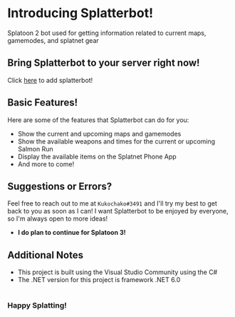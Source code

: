 # Introducing Splatterbot!
Splatoon 2 bot used for getting information related to current maps, gamemodes, and splatnet gear

## Bring Splatterbot to your server right now!
Click [here](https://discord.com/api/oauth2/authorize?client_id=942489584514768896&permissions=0&scope=bot) to add splatterbot!

## Basic Features!
Here are some of the features that Splatterbot can do for you:
* Show the current and upcoming maps and gamemodes
* Show the available weapons and times for the current or upcoming Salmon Run
* Display the available items on the Splatnet Phone App
* And more to come!

## Suggestions or Errors?
Feel free to reach out to me at `Kukochako#3491` and I'll try my best to get back to you as soon as I can! I want Splatterbot to be enjoyed by everyone, so I'm always open to more ideas! 
- **I do plan to continue for Splatoon 3!**

## Additional Notes
* This project is built using the Visual Studio Community using the C#
* The .NET version for this project is framework .NET 6.0

#

### Happy Splatting!
